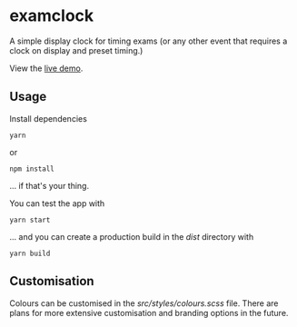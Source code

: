# examclock
A simple display clock for timing exams (or any other event that requires a clock on display and preset timing.)

View the [live demo](https://jonlinnell.github.io/demos/examclock/).

## Usage
Install dependencies
```shell
yarn
```
or
```shell
npm install
```
... if that's your thing.

You can test the app with
```shell
yarn start
```

... and you can create a production build in the *dist* directory with
```shell
yarn build
```

## Customisation

Colours can be customised in the *src/styles/colours.scss* file. There are plans for more extensive customisation and branding options in the future.
